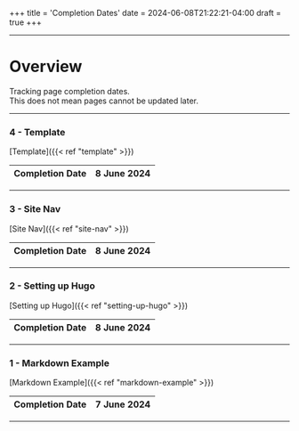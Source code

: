 +++
title = 'Completion Dates'
date = 2024-06-08T21:22:21-04:00
draft = true
+++

---

# Overview
Tracking page completion dates.\
This does not mean pages cannot be updated later.

---

### 4 - Template

[Template]({{< ref "template" >}})

| Completion Date | 8 June 2024 |
| --------------- | ----------- |

---

### 3 - Site Nav

[Site Nav]({{< ref "site-nav" >}})

| Completion Date | 8 June 2024 |
| --------------- | ----------- |

---

### 2 - Setting up Hugo

[Setting up Hugo]({{< ref "setting-up-hugo" >}})

| Completion Date | 8 June 2024 |
| --------------- | ----------- |

---

### 1 - Markdown Example 

[Markdown Example]({{< ref "markdown-example" >}})

| Completion Date | 7 June 2024 |
| --------------- | ----------- |

---